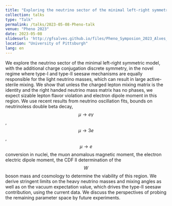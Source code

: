 ```yaml
---
title: "Exploring the neutrino sector of the minimal left-right symmetric model"
collection: talks
type: "Talk"
permalink: /talks/2023-05-08-Pheno-talk
venue: "Pheno 2023"
date: 2023-05-08
slidesurl: 'http://gfsalves.github.io/files/Pheno_Symposion_2023_Alves_Gustavo.pdf'
location: "University of Pittsburgh"
lang: en
---
```


We explore the neutrino sector of the minimal left-right symmetric model, with the additional charge conjugation discrete symmetry, in the novel regime where type-I and type-II seesaw mechanisms are equally responsible for the light neutrino masses, which can result in large active-sterile mixing. We show that unless the charged lepton mixing matrix is the identity and the right handed neutrino mass matrix has no phases, we expect sizable lepton flavor violation and electron dipole moment in this region. We use recent results from neutrino oscillation fits, bounds on neutrinoless double beta decay, $$\mu \to e \gamma$$, $$\mu \to 3e$$, $$\mu \to e$$ conversion in nuclei, the muon anomalous magnetic moment, the electron electric dipole moment, the CDF II determination of the $$W$$ boson mass and cosmology to determine the viability of this region. We derive stringent limits on the heavy neutrino masses and mixing angles as well as on the vacuum expectation value, which drives the type-II seesaw contribution, using the current data. We discuss the perspectives of probing the remaining parameter space by future experiments.